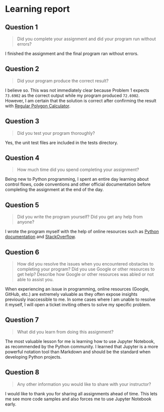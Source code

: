 # Learning report

## Question 1

> Did you complete your assignment and did your program run without errors?

I finished the assignment and the final program ran without errors.

## Question 2

> Did your program produce the correct result?

I believe so. This was not immediately clear because Problem 1 expects `73.6902`
as the correct output while my program produced `72.6902`. However, I am certain
that the solution is correct after confirming the result with
[Regular Polygon Calculator](https://www.calculatorsoup.com/calculators/geometry-plane/polygon.php).

## Question 3

> Did you test your program thoroughly?

Yes, the unit test files are included in the tests directory.

## Question 4

> How much time did you spend completing your assignment?

Being new to Python programming, I spent an entire day learning about control
flows, code conventions and other official documentation before completing the
assignment at the end of the day.

## Question 5

> Did you write the program yourself? Did you get any help from anyone?

I wrote the program myself with the help of online resources such as
[Python documentation](https://docs.python.org/3/) and [StackOverflow](https://stackoverflow.com/).

## Question 6

> How did you resolve the issues when you encountered obstacles to completing
  your program? Did you use Google or other resources to get help? Describe how
  Google or other resources was abled or not able to assist you.

When experiencing an issue in programming, online resources (Google, GitHub,
etc.) are extremely valuable as they often expose insights previously
inaccessible to me. In some cases where I am unable to resolve it myself, I will
open a ticket inviting others to solve my specific problem.

## Question 7

> What did you learn from doing this assignment?

The most valuable lesson for me is learning how to use Jupyter Notebook, as
recommended by the Python community. I learned that Jupyter is a more powerful
notation tool than Markdown and should be the standard when developing Python
projects.

## Question 8

> Any other information you would like to share with your instructor?

I would like to thank you for sharing all assignments ahead of time. This lets
me see more code samples and also forces me to use Jupyter Notebook early.
